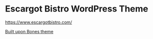 # Escargot Bistro WordPress Theme

https://www.escargotbistro.com/

[Built upon Bones theme](http://themble.com/bones)

